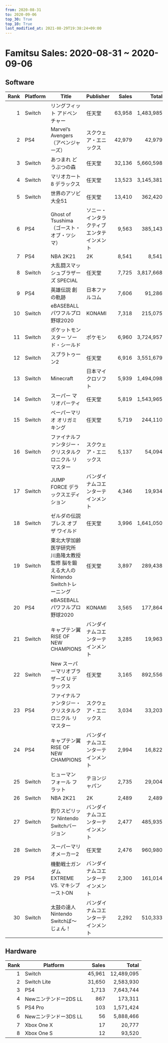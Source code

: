 ```yaml
---
from: 2020-08-31
to: 2020-09-06
top_30: True
top_10: True
last_modified_at: 2021-08-29T19:38:24+09:00
---
```

# Famitsu Sales: 2020-08-31 ~ 2020-09-06
## Software
| Rank | Platform | Title | Publisher | Sales | Total | Rate | New |
| -: | -- | -- | -- | -: | -: | -: | -- |
| 1 | Switch | リングフィット アドベンチャー | 任天堂 | 63,958 | 1,483,985 | 20% |  |
| 2 | PS4 | Marvel’s Avengers（アベンジャーズ） | スクウェア・エニックス | 42,979 | 42,979 | 60% | **New** |
| 3 | Switch | あつまれ どうぶつの森 | 任天堂 | 32,136 | 5,660,598 | 20% |  |
| 4 | Switch | マリオカート8 デラックス | 任天堂 | 13,523 | 3,145,381 | 20% |  |
| 5 | Switch | 世界のアソビ大全51 | 任天堂 | 13,410 | 362,420 | 20% |  |
| 6 | PS4 | Ghost of Tsushima（ゴースト・オブ・ツシマ） | ソニー・インタラクティブエンタテインメント | 9,563 | 385,143 | 20% |  |
| 7 | PS4 | NBA 2K21 | 2K | 8,541 | 8,541 | 60% | **New** |
| 8 | Switch | 大乱闘スマッシュブラザーズ SPECIAL | 任天堂 | 7,725 | 3,817,668 | 20% |  |
| 9 | PS4 | 英雄伝説 創の軌跡 | 日本ファルコム | 7,606 | 91,286 | 20% |  |
| 10 | Switch | eBASEBALLパワフルプロ野球2020 | KONAMI | 7,318 | 215,075 | 20% |  |
| 11 | Switch | ポケットモンスター ソード・シールド | ポケモン | 6,960 | 3,724,957 | 20% |  |
| 12 | Switch | スプラトゥーン2 | 任天堂 | 6,916 | 3,551,679 | 20% |  |
| 13 | Switch | Minecraft | 日本マイクロソフト | 5,939 | 1,494,098 | 20% |  |
| 14 | Switch | スーパー マリオパーティ | 任天堂 | 5,819 | 1,543,965 | 20% |  |
| 15 | Switch | ペーパーマリオ オリガミキング | 任天堂 | 5,719 | 244,110 | 20% |  |
| 16 | Switch | ファイナルファンタジー・クリスタルクロニクル リマスター | スクウェア・エニックス | 5,137 | 54,094 | 20% |  |
| 17 | Switch | JUMP FORCE デラックスエディション | バンダイナムコエンターテインメント | 4,346 | 19,934 | 40% |  |
| 18 | Switch | ゼルダの伝説 ブレス オブ ザ ワイルド | 任天堂 | 3,996 | 1,641,050 | 20% |  |
| 19 | Switch | 東北大学加齢医学研究所 川島隆太教授監修 脳を鍛える大人のNintendo Switchトレーニング | 任天堂 | 3,897 | 289,438 | 20% |  |
| 20 | PS4 | eBASEBALLパワフルプロ野球2020 | KONAMI | 3,565 | 177,864 | 20% |  |
| 21 | Switch | キャプテン翼 RISE OF NEW CHAMPIONS | バンダイナムコエンターテインメント | 3,285 | 19,963 | 40% |  |
| 22 | Switch | New スーパーマリオブラザーズ U デラックス | 任天堂 | 3,165 | 892,556 | 20% |  |
| 23 | PS4 | ファイナルファンタジー・クリスタルクロニクル リマスター | スクウェア・エニックス | 3,034 | 33,203 | 40% |  |
| 24 | PS4 | キャプテン翼 RISE OF NEW CHAMPIONS | バンダイナムコエンターテインメント | 2,994 | 16,822 | 40% |  |
| 25 | Switch | ヒューマン フォール フラット | テヨンジャパン | 2,735 | 29,004 | 20% |  |
| 26 | Switch | NBA 2K21 | 2K | 2,489 | 2,489 | 80% | **New** |
| 27 | Switch | 釣りスピリッツ Nintendo Switchバージョン | バンダイナムコエンターテインメント | 2,477 | 485,935 | 20% |  |
| 28 | Switch | スーパーマリオメーカー2 | 任天堂 | 2,476 | 960,980 | 20% |  |
| 29 | PS4 | 機動戦士ガンダム EXTREME VS. マキシブーストON | バンダイナムコエンターテインメント | 2,300 | 161,014 | 20% |  |
| 30 | Switch | 太鼓の達人 Nintendo Switchば〜じょん！ | バンダイナムコエンターテインメント | 2,292 | 510,333 | 20% |  |

## Hardware
| Rank | Platform | Sales | Total |
| -: | -- | -: | -: |
| 1 | Switch | 45,961 | 12,489,095 |
| 2 | Switch Lite | 31,650 | 2,583,930 |
| 3 | PS4 | 1,713 | 7,643,744 |
| 4 | Newニンテンドー2DS LL | 867 | 173,311 |
| 5 | PS4 Pro | 103 | 1,571,424 |
| 6 | Newニンテンドー3DS LL | 56 | 5,888,466 |
| 7 | Xbox One X | 17 | 20,777 |
| 8 | Xbox One S | 12 | 93,520 |